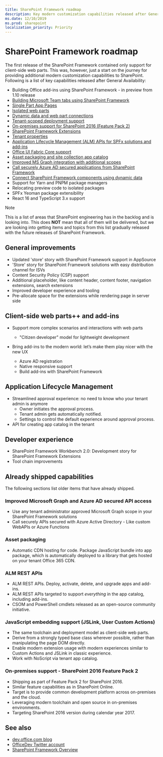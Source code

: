 ```yaml
---
title: SharePoint Framework roadmap
description: Key modern customization capabilities released after General Availability.
ms.date: 12/10/2019
ms.prod: sharepoint
localization_priority: Priority
---
```


# SharePoint Framework roadmap

The first release of the SharePoint Framework contained only support for client-side web parts. This was, however, just a start on the journey for providing additional modern customization capabilities to SharePoint. Following is a list of key capabilities released after General Availability:

- Building Office add-ins using SharePoint Framework - in preview from 1.10 release
- [Building Microsoft Team tabs using SharePoint Framework](./integrate-with-teams-introduction.md)
- [Single Part App Pages](./web-parts/single-part-app-pages.md)
- [Isolated web parts](./web-parts/isolated-web-parts.md)
- [Dynamic data and web part connections](./dynamic-data.md)
- [Tenant-scoped deployment support](./tenant-scoped-deployment.md)
- [On-premises support for SharePoint 2016 (Feature Pack 2)](./sharepoint-2016-support.md)
- [SharePoint Framework Extensions](./extensions/overview-extensions.md)
- [Tenant properties](./tenant-properties.md)
- [Application Lifecycle Management (ALM) APIs for SPFx solutions and add-ins](../apis/alm-api-for-spfx-add-ins.md)
- [Office UI Fabric Core support](https://dev.office.com/blogs/improved-support-for-office-ui-fabric-core)
- [Asset packaging and site collection app catalog](../general-development/site-collection-app-catalog.md)
- [Improved MS Graph integration with additional scopes](./use-msgraph.md)
- [Call securely Azure AD secured applications from SharePoint Framework](./use-aadhttpclient.md)
- [Connect SharePoint Framework components using dynamic data](./dynamic-data.md)
- Support for Yarn and PNPM package managers
- Relocating preview code to isolated packages
- SPFx Yeoman package extensibility
- React 16 and TypeScript 3.x support

> [!NOTE]
> This is a list of areas that SharePoint engineering has in the backlog and is looking into. This does **NOT** mean that all of them will be delivered, but we are looking into getting items and topics from this list gradually released with the future releases of SharePoint Framework.

## General improvements

- Updated 'store' story with SharePoint Framework support in AppSource
- 'Store' story for SharePoint Framework solutions with easy distribution channel for ISVs 
- Content Security Policy (CSP) support
- Additional placeholder, like content header, content footer, navigation extensions, search extensions
- Improved developer experience and tooling
- Pre-allocate space for the extensions while rendering page in server side

## Client-side web parts++ and add-ins

- Support more complex scenarios and interactions with web parts
  - "Citizen developer" model for lightweight development

- Bring add-ins to the modern world: let’s make them play nicer with the new UX
  - Azure AD registration
  - Native responsive support
  - Build add-ins with SharePoint Framework

## Application Lifecycle Management

- Streamlined approval experience: no need to know who your tenant admin is anymore
  - Owner initiates the approval process.
  - Tenant admin gets automatically notified.
  - Settings to control the default experience around approval process.
- API for creating app catalog in the tenant

## Developer experience

- SharePoint Framework Workbench 2.0: Development story for SharePoint Framework Extensions
- Tool chain improvements

## Already shipped capabilities

The following sections list older items that have already shipped.

### Improved Microsoft Graph and Azure AD secured API access

- Use any tenant administrator approved Microsoft Graph scope in your SharePoint Framework solutions
- Call securely APIs secured with Azure Active Directory - Like custom WebAPIs or Azure Functions

### Asset packaging

- Automatic CDN hosting for code. Package JavaScript bundle into app package, which is automatically deployed to a library that gets hosted on your tenant Office 365 CDN.

### ALM REST APIs

- ALM REST APIs. Deploy, activate, delete, and upgrade apps and add-ins.
- ALM REST APIs targeted to support *everything* in the app catalog, including add-ins.
- CSOM and PowerShell cmdlets released as an open-source community initiative.

### JavaScript embedding support (JSLink, User Custom Actions) 

- The same toolchain and deployment model as client-side web parts.
- Derive from a strongly typed base class wherever possible, rather than manipulating the page DOM directly.
- Enable modern extension usage with modern experiences similar to Custom Actions and JSLink in classic experience.
- Work with NoScript via tenant app catalog.

### On-premises support - SharePoint 2016 Feature Pack 2

- Shipping as part of Feature Pack 2 for SharePoint 2016.
- Similar feature capabilities as in SharePoint Online.
- Target is to provide common development platform across on-premises and the cloud.
- Leveraging modern toolchain and open source in on-premises environments.
- Targeting SharePoint 2016 version during calendar year 2017.


## See also

- [dev.office.com blog](https://dev.office.com/blogs)
- [OfficeDev Twitter account](https://twitter.com/officedev)
- [SharePoint Framework Overview](sharepoint-framework-overview.md)
